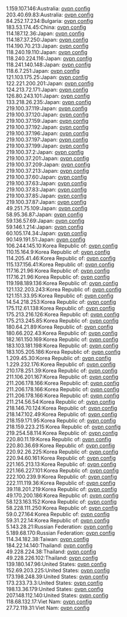 1.159.107.146:Australia: [ovpn config](vpn/1_159_107_146.ovpn)  
203.40.69.83:Australia: [ovpn config](vpn/203_40_69_83.ovpn)  
84.252.17.234:Bulgaria: [ovpn config](vpn/84_252_17_234.ovpn)  
183.53.174.45:China: [ovpn config](vpn/183_53_174_45.ovpn)  
114.187.12.36:Japan: [ovpn config](vpn/114_187_12_36.ovpn)  
114.187.37.250:Japan: [ovpn config](vpn/114_187_37_250.ovpn)  
114.190.70.213:Japan: [ovpn config](vpn/114_190_70_213.ovpn)  
118.240.19.110:Japan: [ovpn config](vpn/118_240_19_110.ovpn)  
118.240.224.116:Japan: [ovpn config](vpn/118_240_224_116.ovpn)  
118.241.140.148:Japan: [ovpn config](vpn/118_241_140_148.ovpn)  
118.6.7.251:Japan: [ovpn config](vpn/118_6_7_251.ovpn)  
121.103.175.25:Japan: [ovpn config](vpn/121_103_175_25.ovpn)  
122.221.200.201:Japan: [ovpn config](vpn/122_221_200_201.ovpn)  
124.213.72.171:Japan: [ovpn config](vpn/124_213_72_171.ovpn)  
126.80.243.101:Japan: [ovpn config](vpn/126_80_243_101.ovpn)  
133.218.26.235:Japan: [ovpn config](vpn/133_218_26_235.ovpn)  
219.100.37.119:Japan: [ovpn config](vpn/219_100_37_119.ovpn)  
219.100.37.120:Japan: [ovpn config](vpn/219_100_37_120.ovpn)  
219.100.37.159:Japan: [ovpn config](vpn/219_100_37_159.ovpn)  
219.100.37.192:Japan: [ovpn config](vpn/219_100_37_192.ovpn)  
219.100.37.196:Japan: [ovpn config](vpn/219_100_37_196.ovpn)  
219.100.37.197:Japan: [ovpn config](vpn/219_100_37_197.ovpn)  
219.100.37.199:Japan: [ovpn config](vpn/219_100_37_199.ovpn)  
219.100.37.2:Japan: [ovpn config](vpn/219_100_37_2.ovpn)  
219.100.37.201:Japan: [ovpn config](vpn/219_100_37_201.ovpn)  
219.100.37.209:Japan: [ovpn config](vpn/219_100_37_209.ovpn)  
219.100.37.213:Japan: [ovpn config](vpn/219_100_37_213.ovpn)  
219.100.37.60:Japan: [ovpn config](vpn/219_100_37_60.ovpn)  
219.100.37.63:Japan: [ovpn config](vpn/219_100_37_63.ovpn)  
219.100.37.83:Japan: [ovpn config](vpn/219_100_37_83.ovpn)  
219.100.37.85:Japan: [ovpn config](vpn/219_100_37_85.ovpn)  
219.100.37.87:Japan: [ovpn config](vpn/219_100_37_87.ovpn)  
49.251.75.109:Japan: [ovpn config](vpn/49_251_75_109.ovpn)  
58.95.36.87:Japan: [ovpn config](vpn/58_95_36_87.ovpn)  
59.136.57.69:Japan: [ovpn config](vpn/59_136_57_69.ovpn)  
59.146.1.214:Japan: [ovpn config](vpn/59_146_1_214.ovpn)  
60.105.174.34:Japan: [ovpn config](vpn/60_105_174_34.ovpn)  
90.149.191.51:Japan: [ovpn config](vpn/90_149_191_51.ovpn)  
106.244.145.10:Korea Republic of: [ovpn config](vpn/106_244_145_10.ovpn)  
110.15.164.9:Korea Republic of: [ovpn config](vpn/110_15_164_9.ovpn)  
114.205.41.46:Korea Republic of: [ovpn config](vpn/114_205_41_46.ovpn)  
115.137.156.41:Korea Republic of: [ovpn config](vpn/115_137_156_41.ovpn)  
117.16.21.96:Korea Republic of: [ovpn config](vpn/117_16_21_96.ovpn)  
117.16.21.96:Korea Republic of: [ovpn config](vpn/117_16_21_96.ovpn)  
119.198.189.136:Korea Republic of: [ovpn config](vpn/119_198_189_136.ovpn)  
121.132.203.243:Korea Republic of: [ovpn config](vpn/121_132_203_243.ovpn)  
121.151.33.95:Korea Republic of: [ovpn config](vpn/121_151_33_95.ovpn)  
14.54.218.253:Korea Republic of: [ovpn config](vpn/14_54_218_253.ovpn)  
175.112.61.138:Korea Republic of: [ovpn config](vpn/175_112_61_138.ovpn)  
175.213.216.126:Korea Republic of: [ovpn config](vpn/175_213_216_126.ovpn)  
175.213.245.85:Korea Republic of: [ovpn config](vpn/175_213_245_85.ovpn)  
180.64.21.89:Korea Republic of: [ovpn config](vpn/180_64_21_89.ovpn)  
180.66.202.43:Korea Republic of: [ovpn config](vpn/180_66_202_43.ovpn)  
182.161.150.169:Korea Republic of: [ovpn config](vpn/182_161_150_169.ovpn)  
183.103.181.198:Korea Republic of: [ovpn config](vpn/183_103_181_198.ovpn)  
183.105.205.186:Korea Republic of: [ovpn config](vpn/183_105_205_186.ovpn)  
1.209.45.30:Korea Republic of: [ovpn config](vpn/1_209_45_30.ovpn)  
1.229.232.176:Korea Republic of: [ovpn config](vpn/1_229_232_176.ovpn)  
210.178.251.39:Korea Republic of: [ovpn config](vpn/210_178_251_39.ovpn)  
211.106.201.167:Korea Republic of: [ovpn config](vpn/211_106_201_167.ovpn)  
211.206.178.166:Korea Republic of: [ovpn config](vpn/211_206_178_166.ovpn)  
211.206.178.166:Korea Republic of: [ovpn config](vpn/211_206_178_166.ovpn)  
211.206.178.166:Korea Republic of: [ovpn config](vpn/211_206_178_166.ovpn)  
211.214.56.54:Korea Republic of: [ovpn config](vpn/211_214_56_54.ovpn)  
218.146.70.124:Korea Republic of: [ovpn config](vpn/218_146_70_124.ovpn)  
218.147.102.49:Korea Republic of: [ovpn config](vpn/218_147_102_49.ovpn)  
218.159.171.95:Korea Republic of: [ovpn config](vpn/218_159_171_95.ovpn)  
218.159.223.215:Korea Republic of: [ovpn config](vpn/218_159_223_215.ovpn)  
219.254.58.114:Korea Republic of: [ovpn config](vpn/219_254_58_114.ovpn)  
220.80.11.19:Korea Republic of: [ovpn config](vpn/220_80_11_19.ovpn)  
220.80.36.69:Korea Republic of: [ovpn config](vpn/220_80_36_69.ovpn)  
220.92.26.225:Korea Republic of: [ovpn config](vpn/220_92_26_225.ovpn)  
220.94.60.161:Korea Republic of: [ovpn config](vpn/220_94_60_161.ovpn)  
221.165.213.13:Korea Republic of: [ovpn config](vpn/221_165_213_13.ovpn)  
221.166.227.101:Korea Republic of: [ovpn config](vpn/221_166_227_101.ovpn)  
222.100.239.9:Korea Republic of: [ovpn config](vpn/222_100_239_9.ovpn)  
222.111.119.36:Korea Republic of: [ovpn config](vpn/222_111_119_36.ovpn)  
39.118.201.219:Korea Republic of: [ovpn config](vpn/39_118_201_219.ovpn)  
49.170.200.186:Korea Republic of: [ovpn config](vpn/49_170_200_186.ovpn)  
58.123.163.152:Korea Republic of: [ovpn config](vpn/58_123_163_152.ovpn)  
58.228.111.250:Korea Republic of: [ovpn config](vpn/58_228_111_250.ovpn)  
59.0.27.164:Korea Republic of: [ovpn config](vpn/59_0_27_164.ovpn)  
59.31.22.14:Korea Republic of: [ovpn config](vpn/59_31_22_14.ovpn)  
5.143.28.21:Russian Federation: [ovpn config](vpn/5_143_28_21.ovpn)  
5.189.68.170:Russian Federation: [ovpn config](vpn/5_189_68_170.ovpn)  
114.34.182.38:Taiwan: [ovpn config](vpn/114_34_182_38.ovpn)  
184.22.14.140:Thailand: [ovpn config](vpn/184_22_14_140.ovpn)  
49.228.224.38:Thailand: [ovpn config](vpn/49_228_224_38.ovpn)  
49.228.226.102:Thailand: [ovpn config](vpn/49_228_226_102.ovpn)  
139.180.147.96:United States: [ovpn config](vpn/139_180_147_96.ovpn)  
152.69.203.225:United States: [ovpn config](vpn/152_69_203_225.ovpn)  
173.198.248.39:United States: [ovpn config](vpn/173_198_248_39.ovpn)  
173.233.73.3:United States: [ovpn config](vpn/173_233_73_3.ovpn)  
198.13.36.179:United States: [ovpn config](vpn/198_13_36_179.ovpn)  
207.148.112.140:United States: [ovpn config](vpn/207_148_112_140.ovpn)  
118.68.132.17:Viet Nam: [ovpn config](vpn/118_68_132_17.ovpn)  
27.72.119.31:Viet Nam: [ovpn config](vpn/27_72_119_31.ovpn)  
